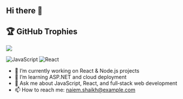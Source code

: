 ## Hi there 👋

## 🏆 GitHub Trophies

<!-- Dark theme, 3 columns -->
<img src="https://github-profile-trophy.vercel.app/?username=naiem786&theme=dark&columns=3" />

![JavaScript](https://img.shields.io/badge/JavaScript-ES6-yellow)
![React](https://img.shields.io/badge/React-17.0.2-blue)

- 🔭 I’m currently working on React & Node.js projects  
- 🌱 I’m learning ASP.NET and cloud deployment  
- 💬 Ask me about JavaScript, React, and full‑stack web development  
- 📫 How to reach me: naiem.shaikh@example.com  

<!--
**naiem786/naiem786** is a ✨ _special_ ✨ repository because its `README.md` (this file) appears on your GitHub profile.
